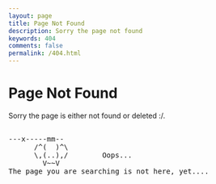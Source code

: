 ```yaml
---
layout: page
title: Page Not Found
description: Sorry the page not found
keywords: 404
comments: false
permalink: /404.html
---
```


# Page Not Found

Sorry the page is either not found or deleted :/.

<!----------------------------------------------------------------
         mm
      /^(  )^\                     Ascii arts included in this page:
      \,(..),/                     - R2D2, provided by: http://www.chris.com/
        V~~V                       - Texts, generated from: http://www.network-science.de/ascii/  
                                   http:// cnfeat.github.io
            
------------------------------------------------------------------>

  <style>
    pre {
          background: none;
          border: none;
    }
  </style>

  <pre>         
---x-----mm--
      /^(  )^\
      \,(..),/        Oops...
        V~~V                     
The page you are searching is not here, yet....
    </pre>
